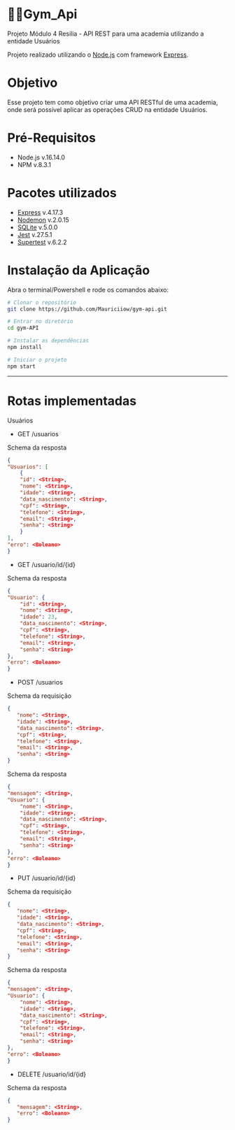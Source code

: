 # 🏋🏽**Gym_Api**

Projeto Módulo 4 Resilia - API REST para uma academia utilizando a entidade Usuários

Projeto realizado utilizando o [Node.js](https://nodejs.org/en/) com framework [Express](https://expressjs.com).

# Objetivo
Esse projeto tem como objetivo criar uma API RESTful de uma academia, onde será possível aplicar as operações CRUD na entidade Usuários.

# Pré-Requisitos

- Node.js v.16.14.0
- NPM v.8.3.1

# Pacotes utilizados

- [Express](https://expressjs.com) v.4.17.3
- [Nodemon](https://www.npmjs.com/package/nodemon) v.2.0.15
- [SQLite](https://www.npmjs.com/package/sqlite3) v.5.0.0
- [Jest](https://jestjs.io/docs/getting-started) v.27.5.1
- [Supertest](https://www.npmjs.com/package/supertest) v.6.2.2

# Instalação da Aplicação
Abra o terminal/Powershell e rode os comandos abaixo:

```bash
# Clonar o repositório
git clone https://github.com/Mauriciiow/gym-api.git
```

```bash
# Entrar no diretório
cd gym-API
```

```bash
# Instalar as dependências
npm install
```

```bash
# Iniciar o projeto
npm start
```
---

# Rotas implementadas

Usuários
- GET /usuarios

Schema da resposta

```json
{
"Usuarios": [
	{
	"id": <String>,
	"nome": <String>,
	"idade": <String>,
	"data_nascimento": <String>,
	"cpf": <String>,
	"telefone": <String>,
	"email": <String>,
	"senha": <String>
	}
],
"erro": <Boleano>
}
```


- GET /usuario/id/{id}

Schema da resposta

```json
{
"Usuario": {
	"id": <String>,
	"nome": <String>,
	"idade": 23,
	"data_nascimento": <String>,
	"cpf": <String>,
	"telefone": <String>,
	"email": <String>,
	"senha": <String>
},
"erro": <Boleano>
}
```

- POST /usuarios

Schema da requisição

```json
{
   "nome": <String>,
   "idade": <String>,
   "data_nascimento": <String>,
   "cpf": <String>,
   "telefone": <String>,
   "email": <String>,
   "senha": <String>
}
```

Schema da resposta

```json
{
"mensagem": <String>,
"Usuario": {
	"nome": <String>,
	"idade": <String>,
	"data_nascimento": <String>,
	"cpf": <String>,
	"telefone": <String>,
	"email": <String>,
	"senha": <String>
},
"erro": <Boleano>
}
```

- PUT /usuario/id/{id}

Schema da requisição

```json
{
   "nome": <String>,
   "idade": <String>,
   "data_nascimento": <String>,
   "cpf": <String>,
   "telefone": <String>,
   "email": <String>,
   "senha": <String>
}
```

Schema da resposta

```json
{
"mensagem": <String>,
"Usuario": {
	"nome": <String>,
	"idade": <String>,
	"data_nascimento": <String>,
	"cpf": <String>,
	"telefone": <String>,
	"email": <String>,
	"senha": <String>
},
"erro": <Boleano>
}
```

- DELETE /usuario/id/{id}

Schema da resposta

```json
{
   "mensagem": <String>,
   "erro": <Boleano>
}
```